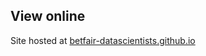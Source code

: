 ## View online

Site hosted at [betfair-datascientists.github.io](https://betfair-datascientists.github.io)